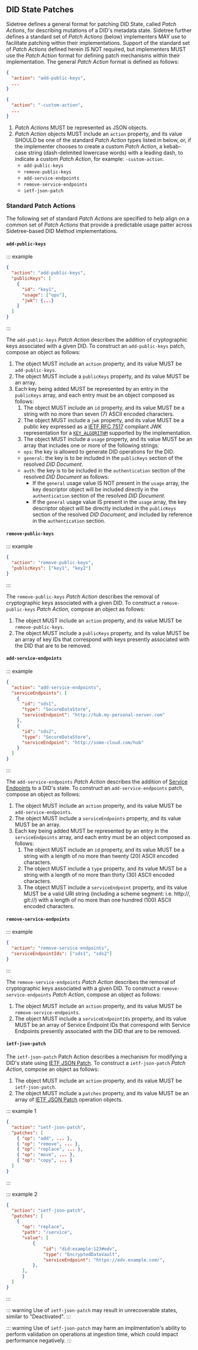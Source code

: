 

## DID State Patches

Sidetree defines a general format for patching DID State, called _Patch Actions_, for describing mutations of a DID's metadata state. Sidetree further defines a standard set of _Patch Actions_ (below) implementers MAY use to facilitate patching within their implementations. Support of the standard set of _Patch Actions_ defined herein IS NOT required, but implementers MUST use the _Patch Action_ format for defining patch mechanisms within their implementation. The general _Patch Action_ format is defined as follows:

```json
{
  "action": "add-public-keys",
  ...
}

{
  "action": "-custom-action",
  ...
}
```

1. _Patch Actions_ MUST be represented as JSON objects.
2. _Patch Action_ objects MUST include an `action` property, and its value SHOULD be one of the standard _Patch Action_ types listed in below, or, if the implementer chooses to create a custom _Patch Action_, a kebab-case string (dash-delimited lowercase words) with a leading dash, to indicate a custom _Patch Action_, for example: `-custom-action`.
    - `add-public-keys`
    - `remove-public-keys`
    - `add-service-endpoints`
    - `remove-service-endpoints`
    - `ietf-json-patch`

### Standard Patch Actions

The following set of standard _Patch Actions_ are specified to help align on a common set of _Patch Actions_ that provide a predictable usage patter across Sidetree-based DID Method implementations.

#### `add-public-keys`

::: example
```json
{
  "action": "add-public-keys",
  "publicKeys": [
    {
      "id": "key1",
      "usage": ["ops"],
      "jwk": {...}
    }
  ]
}
```
:::

The `add-public-keys` _Patch Action_ describes the addition of cryptographic keys associated with a given DID. To construct an `add-public-keys` patch, compose an object as follows:

1. The object MUST include an `action` property, and its value MUST be `add-public-keys`.
2. The object MUST include a `publicKeys` property, and its value MUST be an array.
3. Each key being added MUST be represented by an entry in the `publicKeys` array, and each entry must be an object composed as follows:
    1. The object MUST include an `id` property, and its value MUST be a string with no more than seven (7) ASCII encoded characters.
    2. The object MUST include a `jwk` property, and its value MUST be a public key expressed as a [IETF RFC 7517](https://tools.ietf.org/html/rfc7517) compliant JWK representation for a [`KEY_ALGORITHM`](#key-algorithm) supported by the implementation.
    3. The object MUST include a `usage` property, and its value MUST be an array that includes one or more of the following strings:
    - `ops`: the key is allowed to generate DID operations for the DID.
    - `general`: the key is to be included in the `publicKeys` section of the resolved _DID Document_.
    - `auth`: the key is to be included in the `authentication` section of the resolved _DID Document_ as follows:
        - If the `general` usage value IS NOT present in the `usage` array, the key descriptor object will be included directly in the `authentication` section of the resolved _DID Document_. 
        - If the `general` usage value IS present in the `usage` array, the key descriptor object will be directly included in the `publicKeys` section of the resolved _DID Document_, and included by reference in the `authentication` section. 
    

#### `remove-public-keys`

::: example
```json
{
  "action": "remove-public-keys",
  "publicKeys": ["key1", "key2"]
}
```
:::

The `remove-public-keys` _Patch Action_ describes the removal of cryptographic keys associated with a given DID. To construct a `remove-public-keys` _Patch Action_, compose an object as follows:

1. The object MUST include an `action` property, and its value MUST be `remove-public-keys`.
2. The object MUST include a `publicKeys` property, and its value MUST be an array of key IDs that correspond with keys presently associated with the DID that are to be removed.

#### `add-service-endpoints`

::: example
```json
{
  "action": "add-service-endpoints",
  "serviceEndpoints": [
    {
      "id": "sds1",
      "type": "SecureDataStore",
      "serviceEndpoint": "http://hub.my-personal-server.com"
    },
    {
      "id": "sds2",
      "type": "SecureDataStore",
      "serviceEndpoint": "http://some-cloud.com/hub"
    }
  ]
}
```
:::

The `add-service-endpoints` _Patch Action_ describes the addition of [Service Endpoints](https://w3c.github.io/did-core/#service-endpoints) to a DID's state. To construct an `add-service-endpoints` patch, compose an object as follows:

1. The object MUST include an `action` property, and its value MUST be `add-service-endpoints`.
2. The object MUST include a `serviceEndpoints` property, and its value MUST be an array.
3. Each key being added MUST be represented by an entry in the `serviceEndpoints` array, and each entry must be an object composed as follows:
    1. The object MUST include an `id` property, and its value MUST be a string with a length of no more than twenty (20) ASCII encoded characters.
    2. The object MUST include a `type` property, and its value MUST be a string with a length of no more than thirty (30) ASCII encoded characters.
    3. The object MUST include a `serviceEndpoint` property, and its value MUST be a valid URI string (including a scheme segment: i.e. http://, git://) with a length of no more than one hundred (100) ASCII encoded characters.


#### `remove-service-endpoints`

::: example
```json
{
  "action": "remove-service-endpoints",
  "serviceEndpointIds": ["sds1", "sds2"]
}
```
:::

The `remove-service-endpoints` _Patch Action_ describes the removal of cryptographic keys associated with a given DID. To construct a `remove-service-endpoints` _Patch Action_, compose an object as follows:

1. The object MUST include an `action` property, and its value MUST be `remove-service-endpoints`.
2. The object MUST include a `serviceEndpointIds` property, and its value MUST be an array of Service Endpoint IDs that correspond with Service Endpoints presently associated with the DID that are to be removed.

#### `ietf-json-patch`

The `ietf-json-patch` Patch Action describes a mechanism for modifying a DID's state using [IETF JSON Patch](https://tools.ietf.org/html/rfc6902). To construct a `ietf-json-patch` _Patch Action_, compose an object as follows:

1. The object MUST include an `action` property, and its value MUST be `ietf-json-patch`.
2. The object MUST include a `patches` property, and its value MUST be an array of [IETF JSON Patch](https://tools.ietf.org/html/rfc6902) operation objects.

::: example 1
```json
{
  "action": "ietf-json-patch",
  "patches": [
    { "op": "add", ... },
    { "op": "remove", ... },
    { "op": "replace", ... },
    { "op": "move", ... },
    { "op": "copy", ... }
  ]
}
```
:::

::: example 2
```json
{
  "action": "ietf-json-patch",
  "patches": [
    {
      "op": "replace",
      "path": "/service",
      "value": [
          {
              "id": "did:example:123#edv",
              "type": "EncryptedDataVault",
              "serviceEndpoint": "https://edv.example.com/",
          },
      ],
      }
  ]
}
```
:::

::: warning
Use of `ietf-json-patch` may result in unrecoverable states, similar to "Deactivated".
:::

::: warning
Use of `ietf-json-patch` may harm an implmentation's ability to perform validation on operations at ingestion time, which could impact performance negatively.
:::
